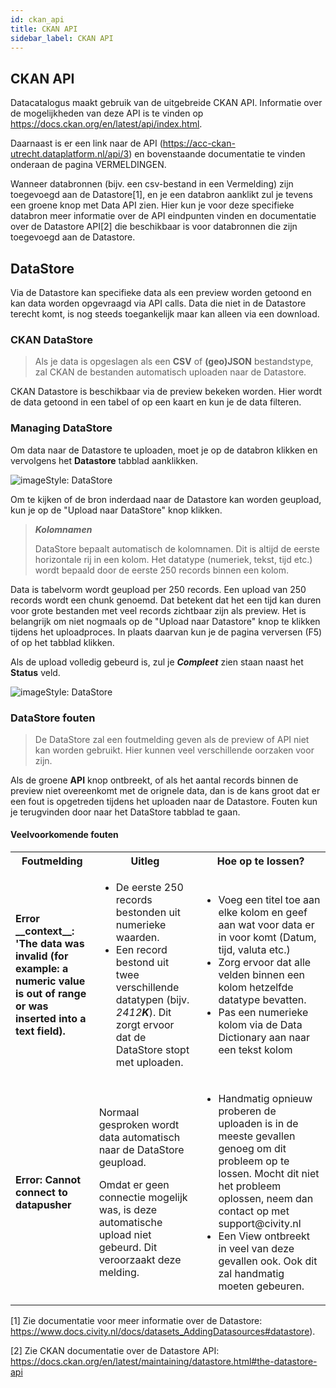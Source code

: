 ```yaml
---
id: ckan_api
title: CKAN API 
sidebar_label: CKAN API
---
```


## CKAN API

Datacatalogus maakt gebruik van de uitgebreide CKAN API. Informatie over de mogelijkheden van deze API is te vinden op https://docs.ckan.org/en/latest/api/index.html. 

Daarnaast is er een link naar de API (https://acc-ckan-utrecht.dataplatform.nl/api/3) en bovenstaande documentatie te vinden onderaan de pagina VERMELDINGEN.

Wanneer databronnen (bijv. een csv-bestand in een Vermelding) zijn toegevoegd aan de Datastore[1], en je een databron aanklikt zul je tevens een groene knop met Data API zien. Hier kun je voor deze specifieke databron meer informatie over de API eindpunten vinden en documentatie over de Datastore API[2] die beschikbaar is voor databronnen die zijn toegevoegd aan de Datastore.

## DataStore

Via de Datastore kan specifieke data als een preview worden getoond en kan data worden opgevraagd via API calls. Data die niet in de Datastore terecht komt, is nog steeds toegankelijk maar kan alleen via een download.

### CKAN DataStore
>Als je data is opgeslagen als een **CSV** of **(geo)JSON** bestandstype, zal CKAN de bestanden automatisch uploaden naar de Datastore.

CKAN Datastore is beschikbaar via de preview bekeken worden. Hier wordt de data getoond in een tabel of op een kaart en kun je de data filteren.

### Managing DataStore
Om data naar de Datastore te uploaden, moet je op de databron klikken en vervolgens het **Datastore** tabblad aanklikken.

<img class="imageStyle" src="/docs/assets/Dataplatform/AddingDatasources/dataplatform_DATASETS_AddingDatasoruces_datastore.png" target="_blank" alt="imageStyle: DataStore"/>

Om te kijken of de bron inderdaad naar de Datastore kan worden geupload, kun je op de "Upload naar DataStore" knop klikken.

> ***Kolomnamen***
>
> DataStore bepaalt automatisch de kolomnamen. Dit is altijd de eerste horizontale rij in een kolom. Het datatype (numeriek, tekst, tijd etc.) wordt bepaald door de eerste 250 records binnen een kolom. 

Data is tabelvorm wordt geupload per 250 records. Een upload van 250 records wordt een chunk genoemd. Dat betekent dat het een tijd kan duren voor grote bestanden met veel records zichtbaar zijn als preview. Het is belangrijk om niet nogmaals op de "Upload naar Datastore" knop te klikken tijdens het uploadproces. In plaats daarvan kun je de pagina verversen (F5) of op het tabblad klikken. 

Als de upload volledig gebeurd is, zul je ***Compleet*** zien staan naast het **Status** veld.

<img class="imageStyle" src="/docs/assets/Dataplatform/AddingDatasources/dataplatform_DATASETS_AddingDatasoruces_datastoreComplete.png" target="_blank" alt="imageStyle: DataStore"/>

### DataStore fouten
> De DataStore zal een foutmelding geven als de preview of API niet kan worden gebruikt. Hier kunnen veel verschillende oorzaken voor zijn.

Als de groene **API** knop ontbreekt, of als het aantal records binnen de preview niet overeenkomt met de orignele data, dan is de kans groot dat er een fout is opgetreden tijdens het uploaden naar de Datastore. Fouten kun je terugvinden door naar het DataStore tabblad te gaan.

#### Veelvoorkomende fouten

<table class="versions">
    <tbody>
        <tr>
            <th>Foutmelding</th>
            <th>Uitleg</th>
            <th>Hoe op te lossen?</th>
        </tr>
        <tr>
            <td>
                <strong>
                Error __context__: 'The data was invalid (for example: a numeric value is out of range or was inserted into a text field).
                </strong>
            </td>
            <td>
                <ul>
                    <li>De eerste 250 records bestonden uit numerieke waarden.</li>
                    <li>Een record bestond uit twee verschillende datatypen (bijv. <i>2412<strong>K</strong></i>). Dit zorgt ervoor dat de DataStore stopt met uploaden.</li>
                </ul>
            </td>
            <td>
                <ul>
                    <li>Voeg een titel toe aan elke kolom en geef aan wat voor data er in voor komt (Datum, tijd, valuta etc.)</li>
                    <li>Zorg ervoor dat alle velden binnen een kolom hetzelfde datatype bevatten.</li>
                    <li>Pas een numerieke kolom via de Data Dictionary aan naar een tekst kolom</li>
                </ul>
            </td>
        </tr>
        <tr>
            <td>
                <strong>Error: Cannot connect to datapusher</strong>
            <td>
                <p>
                        Normaal gesproken wordt data automatisch naar de DataStore geupload.
                </p>
                <p>
                        Omdat er geen connectie mogelijk was, is deze automatische upload niet gebeurd. Dit veroorzaakt deze melding.
                </p>
            </td>
            <td>
                <ul>
                    <li>
                        Handmatig opnieuw proberen de uploaden is in de meeste gevallen genoeg om dit probleem op te lossen. Mocht dit niet het probleem oplossen, neem dan contact op met support@civity.nl
                    </li>
                    <li>
                        Een View ontbreekt in veel van deze gevallen ook. Ook dit zal handmatig moeten gebeuren. 
                    </li>
                </ul>
            </td>
        </tr>
    </tbody>
</table>

[1] Zie documentatie voor meer informatie over de Datastore: https://www.docs.civity.nl/docs/datasets_AddingDatasources#datastore).

[2] Zie CKAN documentatie over de Datastore API: https://docs.ckan.org/en/latest/maintaining/datastore.html#the-datastore-api


